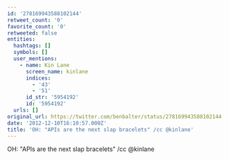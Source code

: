 ```yaml
---
id: '278169943588102144'
retweet_count: '0'
favorite_count: '0'
retweeted: false
entities:
  hashtags: []
  symbols: []
  user_mentions:
    - name: Kin Lane
      screen_name: kinlane
      indices:
        - '43'
        - '51'
      id_str: '5954192'
      id: '5954192'
  urls: []
original_url: https://twitter.com/benbalter/status/278169943588102144
date: '2012-12-10T16:10:57.000Z'
title: 'OH: "APIs are the next slap bracelets" /cc @kinlane'
---
```


OH: "APIs are the next slap bracelets" /cc @kinlane
